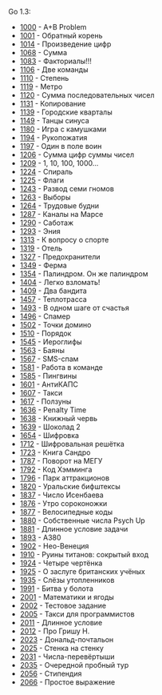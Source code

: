 Go 1.3:

- [1000](1000/main.go) - A+B Problem
- [1001](1001/main.go) - Обратный корень
- [1014](1014/main.go) - Произведение цифр
- [1068](1068/main.go) - Сумма
- [1083](1083/main.go) - Факториалы!!!
- [1106](1106/main.go) - Две команды
- [1110](1110/main.go) - Степень
- [1119](1119/main.go) - Метро
- [1120](1120/main.go) - Сумма последовательных чисел
- [1131](1131/main.go) - Копирование
- [1139](1139/main.go) - Городские кварталы
- [1149](1149/main.go) - Танцы синуса
- [1180](1180/main.go) - Игра с камушками
- [1194](1194/main.go) - Рукопожатия
- [1197](1197/main.go) - Один в поле воин
- [1206](1206/main.go) - Сумма цифр суммы чисел
- [1209](1209/main.go) - 1, 10, 100, 1000...
- [1224](1224/main.go) - Спираль
- [1225](1225/main.go) - Флаги
- [1243](1243/main.go) - Развод семи гномов
- [1263](1263/main.go) - Выборы
- [1264](1264/main.go) - Трудовые будни
- [1287](1287/main.go) - Каналы на Марсе
- [1290](1290/main.go) - Саботаж
- [1293](1293/main.go) - Эния
- [1313](1313/main.go) - К вопросу о спорте
- [1319](1319/main.go) - Отель
- [1327](1327/main.go) - Предохранители
- [1349](1349/main.go) - Ферма
- [1354](1354/main.go) - Палиндром. Он же палиндром
- [1404](1404/main.go) - Легко взломать!
- [1409](1409/main.go) - Два бандита
- [1457](1457/main.go) - Теплотрасса
- [1493](1493/main.go) - В одном шаге от счастья
- [1496](1496/main.go) - Спамер
- [1502](1502/main.go) - Точки домино
- [1510](1510/main.go) - Порядок
- [1545](1545/main.go) - Иероглифы
- [1563](1563/main.go) - Баяны
- [1567](1567/main.go) - SMS-спам
- [1581](1581/main.go) - Работа в команде
- [1585](1585/main.go) - Пингвины
- [1601](1601/main.go) - АнтиКАПС
- [1607](1607/main.go) - Такси
- [1617](1617/main.go) - Ползуны
- [1636](1636/main.go) - Penalty Time
- [1638](1638/main.go) - Книжный червь
- [1639](1639/main.go) - Шоколад 2
- [1654](1654/main.go) - Шифровка
- [1712](1712/main.go) - Шифровальная решётка
- [1723](1723/main.go) - Книга Сандро
- [1787](1787/main.go) - Поворот на МЕГУ
- [1792](1792/main.go) - Код Хэмминга
- [1796](1796/main.go) - Парк аттракционов
- [1820](1820/main.go) - Уральские бифштексы
- [1837](1837/main.go) - Число Исенбаева
- [1876](1876/main.go) - Утро сороконожки
- [1877](1877/main.go) - Велосипедные коды
- [1880](1880/main.go) - Собственные числа Psych Up
- [1881](1881/main.go) - Длинное условие задачи
- [1893](1893/main.go) - A380
- [1902](1902/main.go) - Нео-Венеция
- [1910](1910/main.go) - Руины титанов: сокрытый вход
- [1924](1924/main.go) - Четыре чертёнка
- [1925](1925/main.go) - О заслуге британских учёных
- [1935](1935/main.go) - Слёзы утопленников
- [1991](1991/main.go) - Битва у болота
- [2001](2001/main.go) - Математики и ягоды
- [2002](2002/main.go) - Тестовое задание
- [2005](2005/main.go) - Такси для программистов
- [2011](2011/main.go) - Длинное условие
- [2012](2012/main.go) - Про Гришу Н.
- [2023](2023/main.go) - Дональд-почтальон
- [2025](2025/main.go) - Стенка на стенку
- [2031](2031/main.go) - Числа-перевёртыши
- [2035](2035/main.go) - Очередной пробный тур
- [2056](2056/main.go) - Стипендия
- [2066](2066/main.go) - Простое выражение
